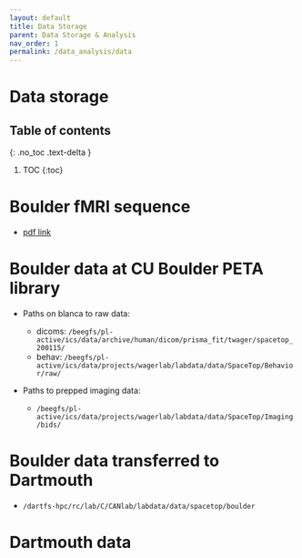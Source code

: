 ```yaml
---
layout: default
title: Data Storage
parent: Data Storage & Analysis
nav_order: 1
permalink: /data_analysis/data
---
```


# Data storage

## Table of contents
{: .no_toc .text-delta }

1. TOC
{:toc}

# Boulder fMRI sequence
* [pdf link]()

# Boulder data at CU Boulder PETA library
* Paths on blanca to raw data:
  * dicoms: ``/beegfs/pl-active/ics/data/archive/human/dicom/prisma_fit/twager/spacetop_200115/``
  * behav: ``/beegfs/pl-active/ics/data/projects/wagerlab/labdata/data/SpaceTop/Behavior/raw/``

* Paths to prepped imaging data:
  * ``/beegfs/pl-active/ics/data/projects/wagerlab/labdata/data/SpaceTop/Imaging/bids/``

# Boulder data transferred to Dartmouth
* `/dartfs-hpc/rc/lab/C/CANlab/labdata/data/spacetop/boulder`

# Dartmouth data
